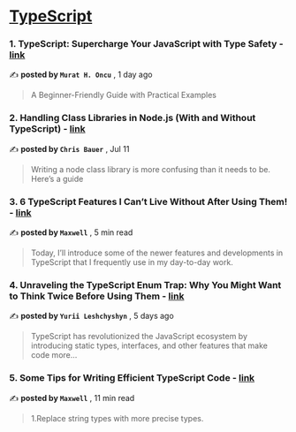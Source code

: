 
<h1><a href=https://medium.com/tag/typescript-tips/recommended target="_blank" rel="noopener noreferrer">TypeScript</a></h1>
<h3>1. TypeScript: Supercharge Your JavaScript with Type Safety - <a href=https://medium.com/stackademic/typescript-supercharge-your-javascript-with-type-safety-1b94c95b8440?source=tag_recommended_feed---------0-84----------typescript_tips----------60bb528b_bc54_473e_9e2a_2fa7c7213b29------- target="_blank" rel="noopener noreferrer">link</a></h3>

✍️ **posted by `Murat H. Oncu`** <date> , 1 day ago</date>

<blockquote>A Beginner-Friendly Guide with Practical Examples</blockquote>

<h3>2. Handling Class Libraries in Node.js (With and Without TypeScript) - <a href=https://medium.com/better-programming/handling-class-libraries-in-node-js-with-and-without-typescript-39b73b2186b6?source=tag_recommended_feed---------1-107----------typescript_tips----------60bb528b_bc54_473e_9e2a_2fa7c7213b29------- target="_blank" rel="noopener noreferrer">link</a></h3>

✍️ **posted by `Chris Bauer`** <date> , Jul 11</date>

<blockquote>Writing a node class library is more confusing than it needs to be. Here’s a guide</blockquote>

<h3>3. 6 TypeScript Features I Can’t Live Without After Using Them! - <a href=https://medium.com/javascript-in-plain-english/6-typescript-features-i-cant-live-without-after-using-them-1d7feab33922?source=tag_recommended_feed---------2-85----------typescript_tips----------60bb528b_bc54_473e_9e2a_2fa7c7213b29------- target="_blank" rel="noopener noreferrer">link</a></h3>

✍️ **posted by `Maxwell`** <date> , 5 min read</date>

<blockquote>Today, I’ll introduce some of the newer features and developments in TypeScript that I frequently use in my day-to-day work.</blockquote>

<h3>4. Unraveling the TypeScript Enum Trap: Why You Might Want to Think Twice Before Using Them - <a href=https://medium.com/stackademic/unraveling-the-typescript-enum-trap-why-you-might-want-to-think-twice-before-using-them-a68e5ec0d19d?source=tag_recommended_feed---------3-84----------typescript_tips----------60bb528b_bc54_473e_9e2a_2fa7c7213b29------- target="_blank" rel="noopener noreferrer">link</a></h3>

✍️ **posted by `Yurii Leshchyshyn`** <date> , 5 days ago</date>

<blockquote>TypeScript has revolutionized the JavaScript ecosystem by introducing static types, interfaces, and other features that make code more…</blockquote>

<h3>5. Some Tips for Writing Efficient TypeScript Code - <a href=https://medium.com/javascript-in-plain-english/some-tips-for-writing-efficient-typescript-code-20e44c9c14a6?source=tag_recommended_feed---------4-85----------typescript_tips----------60bb528b_bc54_473e_9e2a_2fa7c7213b29------- target="_blank" rel="noopener noreferrer">link</a></h3>

✍️ **posted by `Maxwell`** <date> , 11 min read</date>

<blockquote>1.Replace string types with more precise types.</blockquote>

